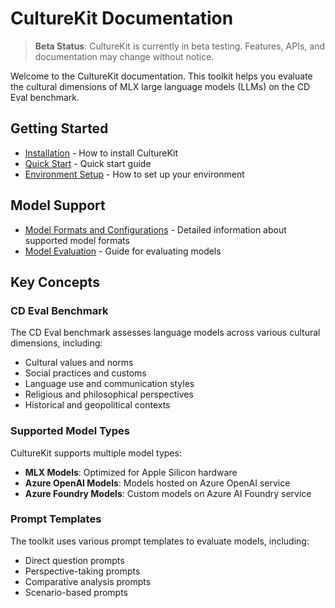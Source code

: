 # CultureKit Documentation

> **Beta Status**: CultureKit is currently in beta testing. Features, APIs, and documentation may change without notice.

Welcome to the CultureKit documentation. This toolkit helps you evaluate the cultural dimensions of MLX large language models (LLMs) on the CD Eval benchmark.

## Getting Started

- [Installation](../README.md#installation) - How to install CultureKit
- [Quick Start](../README.md#quick-start) - Quick start guide
- [Environment Setup](environment_setup.md) - How to set up your environment

## Model Support

- [Model Formats and Configurations](model_formats.md) - Detailed information about supported model formats
- [Model Evaluation](model_eval.md) - Guide for evaluating models

## Key Concepts

### CD Eval Benchmark

The CD Eval benchmark assesses language models across various cultural dimensions, including:

- Cultural values and norms
- Social practices and customs
- Language use and communication styles
- Religious and philosophical perspectives
- Historical and geopolitical contexts

### Supported Model Types

CultureKit supports multiple model types:

- **MLX Models**: Optimized for Apple Silicon hardware
- **Azure OpenAI Models**: Models hosted on Azure OpenAI service
- **Azure Foundry Models**: Custom models on Azure AI Foundry service

### Prompt Templates

The toolkit uses various prompt templates to evaluate models, including:

- Direct question prompts
- Perspective-taking prompts
- Comparative analysis prompts
- Scenario-based prompts
